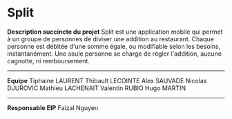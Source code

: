 # Split

**Description succincte du projet**
Split est une application mobile qui permet à un groupe de personnes de diviser une addition au restaurant.
Chaque personne est débitée d'une somme égale, ou modifiable selon les besoins, instantanément.
Une seule personne se charge de régler l'addition, aucune cagnotte, ni remboursement.
-- -- -- -- -- -- -- -- -- -- -- -- -- -- -- -- -- -- -- -- -- -- -- -- -- -- -- -- -- -- -- -- -- -- -- -- 
**Equipe**
Tiphaine LAURENT
Thibault LECOINTE
Alex SAUVADE
Nicolas DJUROVIC
Mathieu LACHENAIT
Valentin RUBIO
Hugo MARTIN
-- -- -- -- -- -- -- -- -- -- -- -- -- -- -- -- -- -- -- -- -- -- -- -- -- -- -- -- -- -- -- -- -- -- -- -- 
**Responsable EIP**
Faizal Nguyen
